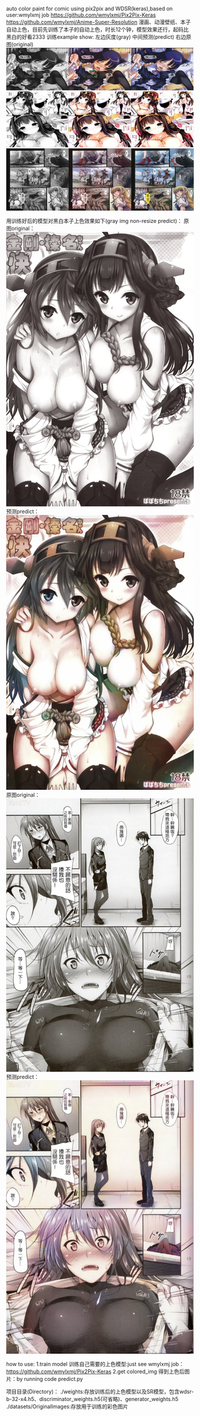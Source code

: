 auto color paint for comic using pix2pix and WDSR(keras),based on user:wmylxmj job
https://github.com/wmylxmj/Pix2Pix-Keras
https://github.com/wmylxmj/Anime-Super-Resolution
漫画、动漫壁纸、本子自动上色，目前先训练了本子的自动上色，时长12个钟，模型效果还行，起码比黑白的好看2333
训练example show:
左边灰度(gray) 中间预测(predict) 右边原图(original)
![example1](/images/1.PNG)
![example2](/images/2.PNG)
![example3](/images/3.PNG)

用训练好后的模型对黑白本子上色效果如下(gray img non-resize predict)：
原图original：![黑白本子](/images/1.jpg)
预测predict：![自动上色后](/images/combine_1.jpg)
原图original：![黑白本子](/images/9.jpg)
预测predict：![自动上色后](/images/combine_9.jpg)

how to use:
1.train model 训练自己需要的上色模型:just see wmylxmj job：https://github.com/wmylxmj/Pix2Pix-Keras
2.get colored_img 得到上色后图片：by running code predict.py 

项目目录(Directory)：
./weights:存放训练后的上色模型以及SR模型，包含wdsr-b-32-x4.h5、discriminator_weights.h5(可省略)、generator_weights.h5
./datasets/OriginalImages:存放用于训练的彩色图片
